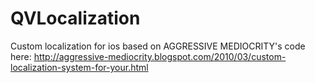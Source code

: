 QVLocalization
==============

Custom localization for ios based on AGGRESSIVE MEDIOCRITY's code here: http://aggressive-mediocrity.blogspot.com/2010/03/custom-localization-system-for-your.html

